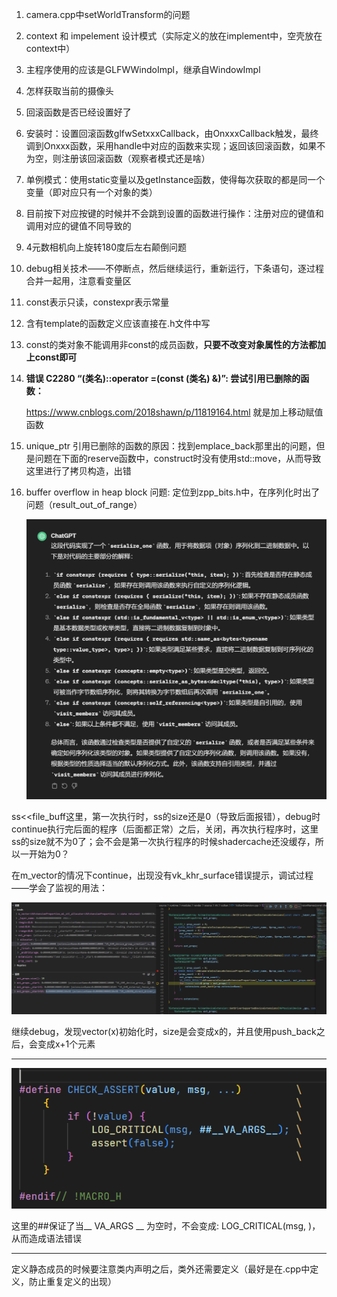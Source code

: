 1. camera.cpp中setWorldTransform的问题

1. context 和 impelement 设计模式（实际定义的放在implement中，空壳放在context中）

1. 主程序使用的应该是GLFWWindoImpl，继承自WindowImpl

1. 怎样获取当前的摄像头

1. 回滚函数是否已经设置好了

1. 安装时：设置回滚函数glfwSetxxxCallback，由OnxxxCallback触发，最终调到Onxxx函数，采用handle中对应的函数来实现；返回该回滚函数，如果不为空，则注册该回滚函数（观察者模式还是啥）

1. 单例模式：使用static变量以及getInstance函数，使得每次获取的都是同一个变量（即对应只有一个对象的类）

1. 目前按下对应按键的时候并不会跳到设置的函数进行操作：注册对应的键值和调用对应的键值不同导致的

1. 4元数相机向上旋转180度后左右颠倒问题

1. debug相关技术——不停断点，然后继续运行，重新运行，下条语句，逐过程合并一起用，注意看变量区

1. const表示只读，constexpr表示常量

1. 含有template的函数定义应该直接在.h文件中写

1. const的类对象不能调用非const的成员函数，**只要不改变对象属性的方法都加上const即可**

1. **错误 C2280 “(类名)::operator =(const (类名) &)”: 尝试引用已删除的函数：**

     https://www.cnblogs.com/2018shawn/p/11819164.html       就是加上移动赋值函数

1. unique_ptr  引用已删除的函数的原因：找到emplace_back那里出的问题，但是问题在下面的reserve函数中，construct时没有使用std::move，从而导致这里进行了拷贝构造，出错

1. buffer overflow in heap block 问题:  定位到zpp_bits.h中，在序列化时出了问题（result_out_of_range）

     ![image-20240311153639912](MoerEngine阅读.assets/image-20240311153639912.png)

ss<<file_buff这里，第一次执行时，ss的size还是0（导致后面报错），debug时continue执行完后面的程序（后面都正常）之后，关闭，再次执行程序时，这里ss的size就不为0了；会不会是第一次执行程序的时候shadercache还没缓存，所以一开始为0？

在m_vector的情况下continue，出现没有vk_khr_surface错误提示，调试过程——学会了监视的用法：

![image-20240311202334032](MoerEngine阅读.assets/image-20240311202334032.png)

继续debug，发现vector<T>(x)初始化时，size是会变成x的，并且使用push_back之后，会变成x+1个元素

***

![image-20240315202131668](MoerEngine阅读.assets/image-20240315202131668.png)

这里的##保证了当__ VA_ARGS __ 为空时，不会变成: LOG_CRITICAL(msg, )，从而造成语法错误

***

定义静态成员的时候要注意类内声明之后，类外还需要定义（最好是在.cpp中定义，防止重复定义的出现）